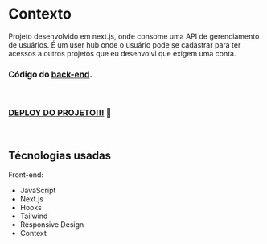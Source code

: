 # Contexto
Projeto desenvolvido em next.js, onde consome uma API de gerenciamento de usuários. É um user hub onde o usuário pode se cadastrar para ter acessos a outros projetos que eu desenvolvi que exigem uma conta.

### Código do [back-end](https://github.com/Arthur-Jr/user-auth).

<br>

### [DEPLOY DO PROJETO!!!](https://user-hub-kappa.vercel.app) :eyes:

<br>

## Técnologias usadas

Front-end:
  - JavaScript
  - Next.js
  - Hooks
  - Tailwind
  - Responsive Design
  - Context
